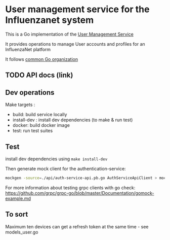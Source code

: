 # User management service for the Influenzanet system

This is a Go implementation of the [User Management Service](https://github.com/influenzanet/influenzanet/wiki/Services#user-management-service)

It provides operations to manage User accounts and profiles for an InfluenzaNet platform

It follows [common Go organization](https://github.com/influenzanet/influenzanet/wiki/Go-based-service-organisation)

## TODO API docs (link)

## Dev operations

Make targets :

 - build: build service locally
 - install-dev : install dev dependencies (to make & run test)
 - docker: build docker image
 - test: run test suites

## Test

install dev dependencies using `make install-dev`

Then generate mock client for the authentication-service:

```sh
mockgen -source=./api/auth-service-api.pb.go AuthServiceApiClient > mocks/auth-service-api.go
```

For more information about testing grpc clients with go check: <https://github.com/grpc/grpc-go/blob/master/Documentation/gomock-example.md>

## To sort

Maximum ten devices can get a refresh token at the same time - see models_user.go